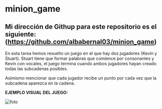 # minion_game
Mi dirección de Githup para este repositorio es el siguiente: (https://github.com/albabernal03/minion_game)
-------------------------------------------------------------------------------------------------------------------------------------------------------------------
En esta tarea hemos resuelto un juego en el que hay dos jugadores (Kevin y Stuart). Stuart tiene que formar palabras que comience por consonantes y Kevin con vocales, el juego termina cuando ambos jugadores hayan creado todas las subcadenas posibles.

Asimismo mencionar que cada jugador recibe un punto por cada vez que la subcadena aparezca en la cadena.

**EJEMPLO VISUAL DEL JUEGO:**


![foto](https://user-images.githubusercontent.com/91721875/145980432-3df10a44-0a9f-481f-9b7d-49a750079de6.jpg)

